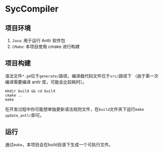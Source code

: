 # SycCompiler

## 项目环境

1. `Java`: 用于运行 Antlr 软件包 
2. `CMake`: 本项目使用 cmake 进行构建

## 项目构建

语法文件`*.g4`位于`generate/`路径，编译器代码文件位于`src/`路径下
（由于第一次编译需要编译 antlr 库，可能会比较耗时）。

```shell
mkdir build && cd build
cmake ..
make
```

在开发过程中你可能想单独更新语法规则文件，在`build`文件夹下运行`make update_antlr`即可。

## 运行

通过`make`，本项目会在build目录下生成一个可执行文件。
